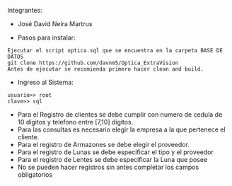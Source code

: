 Integrantes:
* José David Neira Martrus

* Pasos para instalar:
```
Ejecutar el script optica.sql que se encuentra en la carpeta BASE DE DATOS
git clone https://github.com/davnm5/Optica_ExtraVision
Antes de ejecutar se recomienda primero hacer clean and build. 
```
* Ingreso al Sistema:
```
usuario>> root
clave>> sql
```
* Para el Registro de clientes se debe cumplir con numero de cedula de 10 dígitos y telefono entre [7,10] dígitos. 
* Para las consultas es necesario elegir la empresa a la que pertenece el cliente.
* Para el registro de Armazones se debe elegir el proveedor. 
* Para el registro de Lunas se debe especificar el tipo y el proveedor
* Para el registro de Lentes se debe especificar la Luna que posee
* No se pueden hacer registros sin antes completar los campos obligatorios
